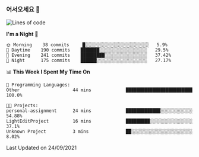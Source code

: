 ### 어서오세요 👋

<!--START_SECTION:waka-->
![Lines of code](https://img.shields.io/badge/From%20Hello%20World%20I%27ve%20Written-424543%20lines%20of%20code-blue)

**I'm a Night 🦉** 

```text
🌞 Morning    38 commits     █░░░░░░░░░░░░░░░░░░░░░░░░   5.9% 
🌆 Daytime    190 commits    ███████░░░░░░░░░░░░░░░░░░   29.5% 
🌃 Evening    241 commits    █████████░░░░░░░░░░░░░░░░   37.42% 
🌙 Night      175 commits    ██████░░░░░░░░░░░░░░░░░░░   27.17%

```


📊 **This Week I Spent My Time On** 

```text
💬 Programming Languages: 
Other                    44 mins             █████████████████████████   100.0%

🐱‍💻 Projects: 
personal-assignment      24 mins             █████████████░░░░░░░░░░░░   54.88% 
LightEditProject         16 mins             █████████░░░░░░░░░░░░░░░░   37.1% 
Unknown Project          3 mins              ██░░░░░░░░░░░░░░░░░░░░░░░   8.02%

```


 Last Updated on 24/09/2021
<!--END_SECTION:waka-->
